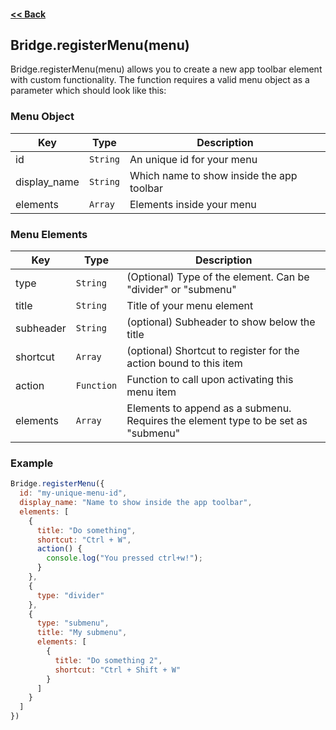 #### [<< Back](https://github.com/solvedDev/bridge./blob/master/plugins/getting-started.md)
## Bridge.registerMenu(menu)
Bridge.registerMenu(menu) allows you to create a new app toolbar element with custom functionality.
The function requires a valid menu object as a parameter which should look like this:

### Menu Object
| Key | Type | Description
| --- | --- | ---
| id | ```String``` | An unique id for your menu
| display_name | ```String``` | Which name to show inside the app toolbar
| elements | ```Array``` | Elements inside your menu

### Menu Elements
| Key | Type | Description
| --- | --- | ---
| type | ```String``` | (Optional) Type of the element. Can be "divider" or "submenu"
| title | ```String``` | Title of your menu element
| subheader | ```String``` | (optional) Subheader to show below the title
| shortcut | ```Array``` | (optional) Shortcut to register for the action bound to this item
| action | ```Function``` | Function to call upon activating this menu item
| elements | ```Array``` | Elements to append as a submenu. Requires the element type to be set as "submenu"


### Example
```javascript
Bridge.registerMenu({
  id: "my-unique-menu-id",
  display_name: "Name to show inside the app toolbar",
  elements: [
    {
      title: "Do something",
      shortcut: "Ctrl + W",
      action() {
        console.log("You pressed ctrl+w!");
      }
    },
    {
      type: "divider"
    },
    {
      type: "submenu",
      title: "My submenu",
      elements: [
        {
          title: "Do something 2",
          shortcut: "Ctrl + Shift + W"
        }
      ]
    }
  ]
})
```
